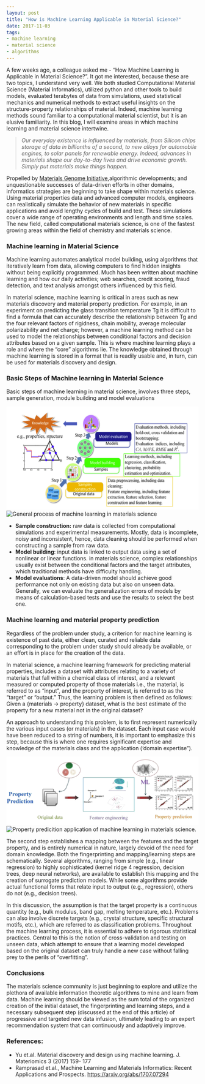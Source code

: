 ```yaml
---
layout: post
title: "How is Machine Learning Applicable in Material Science?"
date: 2017-11-03
tags:
- machine learning
- material science
- algorithms 
---
```


A few weeks ago, a colleague asked me - “How Machine Learning is Applicable in Material Science?”. It got me interested, because these are two topics, I understand very well. We both studied Computational Material Science (Material Informatics), utilized python and other tools to build models, evaluated terabytes of data from simulations, used statistical mechanics and numerical methods to extract useful insights on the structure-property relationships of material. Indeed, machine learning methods sound familiar to a computational material scientist, but it is an elusive familiarity.  In this blog, I will examine areas in which machine learning and material science intertwine.
> *Our everyday existence is influenced by materials, from Silicon chips storage of data in billionths of a second, to new alloys for automobile engines, to solar panels for renewable energy. Indeed, advances in materials shape our day-to-day lives and drive economic growth. Simply put materials make things happen.*

Propelled by [Materials Genome Initiative](https://www.mgi.gov/),algorithmic developments; and unquestionable successes of data-driven efforts in other domains, informatics strategies are beginning to take shape within materials science. Using material properties data and advanced computer models, engineers can realistically simulate the behavior of new materials in specific applications and avoid lengthy cycles of build and test.  These simulations cover a wide range of operating environments and length and time scales. The new field, called computational materials science, is one of the fastest growing areas within the field of chemistry and materials science.

### Machine learning in Material Science
Machine learning automates analytical model building, using algorithms that iteratively learn from data, allowing computers to find hidden insights without being explicitly programmed. Much has been written about machine learning and how our daily activities; web searches, credit scoring, fraud detection, and text analysis amongst others influenced by this field.

 In material science, machine learning is critical in areas such as new materials discovery and material property prediction. For example, in an experiment on predicting the glass transition temperature Tg it is difficult to find a formula that can accurately describe the relationship between Tg and the four relevant factors of rigidness, chain mobility, average molecular polarizability and net charge; however, a machine learning method can be used to model the relationships between conditional factors and decision attributes based on a given sample. This is where machine learning plays a role and where the “core” algorithms lie. The knowledge obtained through machine learning is stored in a format that is readily usable and, in turn, can be used for materials discovery and design. 

### Basic Steps of Machine learning in Material Science
Basic steps of machine learning in material science, involves three steps, sample generation, module building and model evaluations

![general process of machine learning in materials science ](/images/ml-process.png)
![General process of machine learning in materials science](https://github.com/Jean-njoroge/jean-njoroge.github.io/tree/master/)

* **Sample construction:** raw data is collected from computational simulations and experimental measurements. Mostly, data is incomplete, noisy and inconsistent, hence, data cleaning should be performed when constructing a sample from raw data. 
* **Model building**: input data is linked to output data using a set of nonlinear or linear functions. in materials science, complex relationships usually exist between the conditional factors and the target attributes, which traditional methods have difficulty handling. 
* **Model evaluations**: A data-driven model should achieve good performance not only on existing data but also on unseen data. Generally, we can evaluate the generalization errors of models by means of calculation-based tests and use the results to select the best one. 

### Machine learning and material property prediction
Regardless of the problem under study, a criterion for machine learning is existence of past data, either clean, curated and reliable data corresponding to the problem under study should already be available, or an effort is in place for the creation of the data.

In material science, a machine learning framework for predicting material properties, includes a dataset with attributes relating to a variety of materials that fall within a  chemical class of interest, and a relevant measured or computed property of those materials i.e., the material, is referred to as “input”, and the property of interest, is referred to as the “target” or “output.”  Thus, the learning problem is then defined as follows: 
Given a {materials → property} dataset, what is the best estimate of the property for a new material not in the original dataset?

An approach to understanding this problem, is to first represent numerically the various input cases (or materials) in the dataset. Each input case would have been reduced to a string of numbers, it is important to emphasize this step, because this is where one requires significant expertise and knowledge of the materials class and the application (‘domain expertise”).

![GitHub Logo](/images/property-prediction.png)
![Property predicition application of machine learning in materials science.](https://github.com/Jean-njoroge/jean-njoroge.github.io/tree/master/)

The second step establishes a mapping between the features and the target property, and is entirely numerical in nature, largely devoid of the need for domain knowledge. Both the fingerprinting and mapping/learning steps are schematically.
Several algorithms, ranging from simple (e.g., linear regression) to highly sophisticated (kernel ridge 4 regression, decision trees, deep neural networks), are available to establish this mapping and the creation of surrogate prediction models. While some algorithms provide actual functional forms that relate input to output (e.g., regression), others do not (e.g., decision trees). 

In this discussion, the assumption is that the target property is a continuous quantity (e.g., bulk modulus, band gap, melting temperature, etc.). Problems can also involve discrete targets (e.g., crystal structure, specific structural motifs, etc.), which are referred to as classification problems.  Throughout the machine learning process, it is essential to adhere to rigorous statistical practices. Central to this is the notion of cross-validation and testing on unseen data, which attempt to ensure that a learning model developed based on the original dataset can truly handle a new case without falling prey to the perils of “overfitting”.

### Conclusions

The materials science community is just beginning to explore and utilize the plethora of available information theoretic algorithms to mine and learn from data. Machine learning should be viewed as the sum total of the organized creation of the initial dataset, the fingerprinting and learning steps, and a necessary subsequent step (discussed at the end of this article) of progressive and targeted new data infusion, ultimately leading to an expert recommendation system that can continuously and adaptively improve.

### References:

*	Yu et.al. Material discovery and design using machine learning. J. Materiomics 3 (2017) 159- 177
*	Ramprasad et.al., Machine Learning and Materials Informatics: Recent Applications and Prospects. https://arxiv.org/abs/1707.07294

